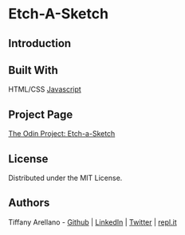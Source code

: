 # Etch-A-Sketch

## Introduction


## Built With
HTML/CSS
[Javascript](https://developer.mozilla.org/en-US/docs/Web/JavaScript)
<!-- [Ruby](https://www.ruby-lang.org/en/) -->

## Project Page
[The Odin Project: Etch-a-Sketch](https://www.theodinproject.com/courses/web-development-101/lessons/etch-a-sketch-project)

## License
Distributed under the MIT License. 
<!-- See [LICENSE](https://github.com/yirano/mv-10-ruby-enumerables/blob/enum/LICENSE) for more information. -->

## Authors
Tiffany Arellano - [Github](https://github.com/yirano) | [LinkedIn](https://www.linkedin.com/in/yt-arellano/) | [Twitter](https://twitter.com/yiirano) | [repl.it](https://repl.it/@yirano)
